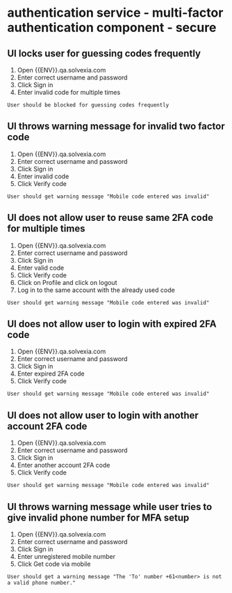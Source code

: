 # authentication service - multi-factor authentication component - secure

## UI locks user for guessing codes frequently

1. Open {{ENV}}.qa.solvexia.com
2. Enter correct username and password
3. Click Sign in 
4. Enter invalid code for multiple times

`User should be blocked for guessing codes frequently`

## UI throws warning message for invalid two factor code

1. Open {{ENV}}.qa.solvexia.com
2. Enter correct username and password
3. Click Sign in
4. Enter invalid code 
5. Click Verify code

`User should get warning message "Mobile code entered was invalid"`

## UI does not allow user to reuse same 2FA code for multiple times

1. Open {{ENV}}.qa.solvexia.com 
2. Enter correct username and password
3. Click Sign in
4. Enter valid code
5. Click Verify code
6. Click on Profile and click on logout
7. Log in to the same account with the already used code

`User should get warning message "Mobile code entered was invalid"`

## UI does not allow user to login with expired 2FA code

1. Open {{ENV}}.qa.solvexia.com 
2. Enter correct username and password
3. Click Sign in
4. Enter expired 2FA code 
5. Click Verify code

`User should get warning message "Mobile code entered was invalid"`

## UI does not allow user to login with another account 2FA code

1. Open {{ENV}}.qa.solvexia.com 
2. Enter correct username and password
3. Click Sign in
4. Enter another account 2FA code
5. Click Verify code

`User should get warning message "Mobile code entered was invalid"`

## UI throws warning message while user tries to give invalid phone number for MFA setup

1. Open {{ENV}}.qa.solvexia.com
2. Enter correct username and password
3. Click Sign in
4. Enter unregistered mobile number
5. Click Get code via mobile

`User should get a warning message "The 'To' number +61<number> is not a valid phone number."`